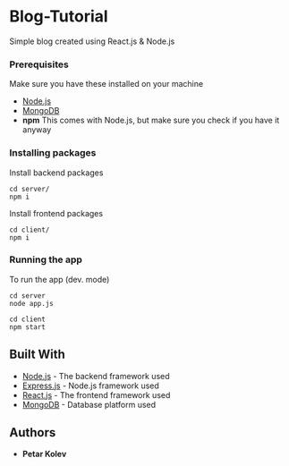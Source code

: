 # Blog-Tutorial

Simple blog created using React.js & Node.js

### Prerequisites

Make sure you have these installed on your machine

* [Node.js](https://nodejs.org/en/download/)
* [MongoDB](https://www.mongodb.com)
* **npm** This comes with Node.js, but make sure you check if you have it anyway

### Installing packages

Install backend packages

```
cd server/
npm i
```

Install frontend packages

```
cd client/
npm i
```

### Running the app

To run the app (dev. mode)

```
cd server
node app.js

cd client
npm start
```

## Built With

* [Node.js](https://nodejs.org) - The backend framework used
* [Express.js](https://github.com/expressjs/express) - Node.js framework used
* [React.js](https://github.com/facebook/react) - The frontend framework used
* [MongoDB](https://www.mongodb.com/) - Database platform used


## Authors

* **Petar Kolev**